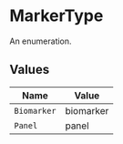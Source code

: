# MarkerType

An enumeration.


## Values

| Name        | Value       |
| ----------- | ----------- |
| `Biomarker` | biomarker   |
| `Panel`     | panel       |